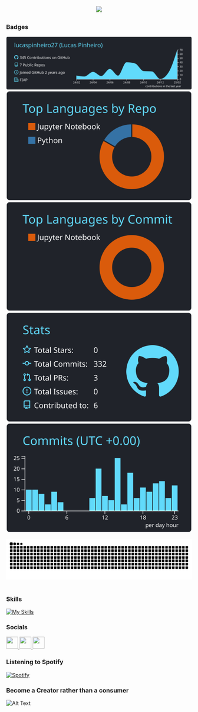 <h1 align="center">
    <img src="https://readme-typing-svg.herokuapp.com/?font=Righteous&size=35&center=true&vCenter=true&width=500&height=70&duration=4000&lines=+𝐖𝐡𝐞𝐧+𝐭𝐡𝐞+𝐥𝐢𝐠𝐡𝐭+𝐬𝐡𝐢𝐧𝐞;𝐈+𝐠𝐨+𝐩𝐲𝐭𝐡𝐨𝐧;&color=00ffff" />
</h1>

### Badges
[![](https://raw.githubusercontent.com/lucaspinheiro27/lucaspinheiro27/master/profile-summary-card-output/react/0-profile-details.svg)](https://github.com/vn7n24fzkq/github-profile-summary-cards)
[![](https://raw.githubusercontent.com/lucaspinheiro27/lucaspinheiro27/master/profile-summary-card-output/react/1-repos-per-language.svg)](https://github.com/vn7n24fzkq/github-profile-summary-cards) [![](https://raw.githubusercontent.com/lucaspinheiro27/lucaspinheiro27/master/profile-summary-card-output/react/2-most-commit-language.svg)](https://github.com/vn7n24fzkq/github-profile-summary-cards)
[![](https://raw.githubusercontent.com/lucaspinheiro27/lucaspinheiro27/master/profile-summary-card-output/react/3-stats.svg)](https://github.com/vn7n24fzkq/github-profile-summary-cards) [![](https://raw.githubusercontent.com/lucaspinheiro27/lucaspinheiro27/master/profile-summary-card-output/react/4-productive-time.svg)](https://github.com/vn7n24fzkq/github-profile-summary-cards)

<picture>
  <source media="(prefers-color-scheme: dark)" srcset="https://raw.githubusercontent.com/lucaspinheiro27/lucaspinheiro27/output/github-contribution-grid-snake-dark.svg">
  <source media="(prefers-color-scheme: light)" srcset="https://raw.githubusercontent.com/lucaspinheiro27/lucaspinheiro27/output/github-contribution-grid-snake.svg">
  <img alt="github contribution grid snake animation" src="https://raw.githubusercontent.com/lucaspinheiro27/lucaspinheiro27/output/github-contribution-grid-snake.svg">
</picture>
<br><br>

### Skills 
[![My Skills](https://skillicons.dev/icons?i=docker,git,sqlite,mongodb,gcp,linux,powershell,py,bash&theme=light)](https://skillicons.dev)

### Socials                 
  <p align="left"> <a href="https://www.github.com/lucaspinheiro27" target="_blank" rel="noreferrer"> <picture> <source media="(prefers-color-scheme: dark)" srcset="https://raw.githubusercontent.com/danielcranney/readme-generator/main/public/icons/socials/github-dark.svg" /> <source media="(prefers-color-scheme: light)" srcset="https://raw.githubusercontent.com/danielcranney/readme-generator/main/public/icons/socials/github.svg" /> <img src="https://raw.githubusercontent.com/danielcranney/readme-generator/main/public/icons/socials/github.svg" width="32" height="32" /> </picture> </a> <a href="https://www.linkedin.com/in/lucas-pinheiro27" target="_blank" rel="noreferrer"> <picture> <source media="(prefers-color-scheme: dark)" srcset="https://raw.githubusercontent.com/danielcranney/readme-generator/main/public/icons/socials/linkedin-dark.svg" /> <source media="(prefers-color-scheme: light)" srcset="https://raw.githubusercontent.com/danielcranney/readme-generator/main/public/icons/socials/linkedin.svg" /> <img src="https://raw.githubusercontent.com/danielcranney/readme-generator/main/public/icons/socials/linkedin.svg" width="32" height="32" /> </picture> </a> <a href="http://www.medium.com/@lucaspinheiro27" target="_blank" rel="noreferrer"> <picture> <source media="(prefers-color-scheme: dark)" srcset="https://raw.githubusercontent.com/danielcranney/readme-generator/main/public/icons/socials/medium-dark.svg" /> <source media="(prefers-color-scheme: light)" srcset="https://raw.githubusercontent.com/danielcranney/readme-generator/main/public/icons/socials/medium.svg" /> <img src="https://raw.githubusercontent.com/danielcranney/readme-generator/main/public/icons/socials/medium.svg" width="32" height="32" /> </picture> </a></p>

### Listening to Spotify
[![Spotify](https://novatorem-henna-three.vercel.app/api/spotify)](https://open.spotify.com/user/Lusz)

### Become a Creator rather than a consumer⠀ 

<img src="https://media.giphy.com/media/txnXmljUiXibLKQxzZ/giphy.gif" alt="Alt Text" width="125" height="190">
